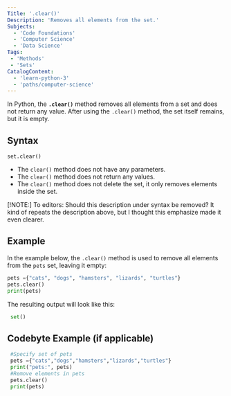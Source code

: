 ```yaml
---
Title: '.clear()' 
Description: 'Removes all elements from the set.'
Subjects: 
  - 'Code Foundations'
  - 'Computer Science'
  - 'Data Science'
Tags:
 - 'Methods'
 - 'Sets'
CatalogContent: 
  - 'learn-python-3'
  - 'paths/computer-science'
---
```


In Python, the **`.clear()`** method removes all elements from a set and does not return any value. After using the `.clear()` method, the set itself remains, but it is empty.

## Syntax

`set.clear()`

- The `clear()` method does not have any parameters.
- The `clear()` method does not return any values.
- The `clear()` method does not delete the set, it only removes elements inside the set.

[!NOTE:] To editors: Should this description under syntax be removed? It kind of repeats the description above, but I thought this emphasize made it even clearer.

## Example
In the example below, the `.clear()` method is used to remove all elements from the `pets` set, leaving it empty:
```py
pets ={"cats", "dogs", "hamsters", "lizards", "turtles"}
pets.clear()
print(pets)
```
The resulting output will look like this:
```py
 set()
```

## Codebyte Example (if applicable)
```py 
 #Specify set of pets
 pets ={"cats","dogs","hamsters","lizards","turtles"}
 print("pets:", pets)
 #Remove elements in pets
 pets.clear()
 print(pets)
 ```